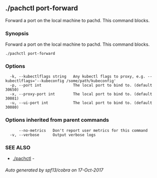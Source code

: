 ## ./pachctl port-forward

Forward a port on the local machine to pachd. This command blocks.

### Synopsis


Forward a port on the local machine to pachd. This command blocks.

```
./pachctl port-forward
```

### Options

```
  -k, --kubectlflags string   Any kubectl flags to proxy, e.g. --kubectlflags='--kubeconfig /some/path/kubeconfig'
  -p, --port int              The local port to bind to. (default 30650)
  -x, --proxy-port int        The local port to bind to. (default 30081)
  -u, --ui-port int           The local port to bind to. (default 30080)
```

### Options inherited from parent commands

```
      --no-metrics   Don't report user metrics for this command
  -v, --verbose      Output verbose logs
```

### SEE ALSO
* [./pachctl](./pachctl.md)	 - 

###### Auto generated by spf13/cobra on 17-Oct-2017
